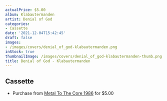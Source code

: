 ```yaml
---
actualPrice: $5.00
album: Klabautermanden
artist: Denial of God
categories:
- Cassette
date: '2021-12-04T15:42:45'
draft: false
images:
- /images/covers/denial_of_god-klabautermanden.png
inStock: true
thumbnailImage: /images/covers/denial_of_god-klabautermanden-thumb.png
title: Denial of God - Klabautermanden
---
```


## Cassette
* Purchase from [Metal To The Core 1986](https://metaltothecore1986.com/shop/denial-of-god-klabautermanden-cassette/) for $5.00
